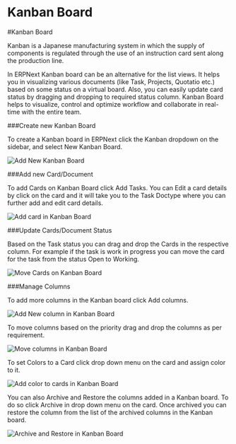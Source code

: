 # Kanban Board

#Kanban Board
 
Kanban is a Japanese manufacturing system in which the supply of components is regulated through the use of an instruction card sent along the production line.

In ERPNext Kanban board can be an alternative for the list views. It helps you in visualizing various documents (like Task, Projects, Quotatio etc.) based on some status on a virtual board. Also, you can easily update card status by dragging and dropping to required status column. Kanban Board helps to visualize, control and optimize workflow and collaborate in real-time with the entire team.

###Create new Kanban Board

To  create a Kanban board in ERPNext click the Kanban dropdown on the sidebar, and select New Kanban Board.

<img class="screenshot" alt="Add New Kanban Board" src="{{docs_base_url}}/assets/img/customize/kanban-board-1.png">

###Add new Card/Document

To add Cards on Kanban Board click Add Tasks. You can Edit a card details by click on the card and it will take you to the Task Doctype where you can further add and edit card details.

<img class="screenshot" alt="Add card in Kanban Board" src="{{docs_base_url}}/assets/img/customize/kanban-board-2.png">

###Update Cards/Document Status
 
Based on the Task status you can drag and drop the Cards in the respective column. For example if the task is work in progress you can move the card for the task from the status Open to Working.
 
<img class="screenshot" alt="Move Cards on Kanban Board" src="{{docs_base_url}}/assets/img/customize/kanban-board-3.gif">

###Manage Columns
 
To add more columns in the Kanban board click Add columns.

<img class="screenshot" alt="Add New column in Kanban Board" src="{{docs_base_url}}/assets/img/customize/kanban-board-4.gif">
 
To move columns based on the priority drag and drop the columns as per requirement.
 
<img class="screenshot" alt="Move columns in Kanban Board" src="{{docs_base_url}}/assets/img/customize/kanban-board-5.gif">

To set Colors to a Card click drop down menu on the card and assign color to it.

<img class="screenshot" alt="Add color to cards in Kanban Board" src="{{docs_base_url}}/assets/img/customize/kanban-board-6.gif">
 
You can also Archive and Restore the columns added in a Kanban board. To do so click Archive in drop down menu on the card. Once archived you can restore the column from the list of the archived columns in the Kanban board.

<img class="screenshot" alt="Archive and Restore in Kanban Board" src="{{docs_base_url}}/assets/img/customize/kanban-board-7.gif">
 
